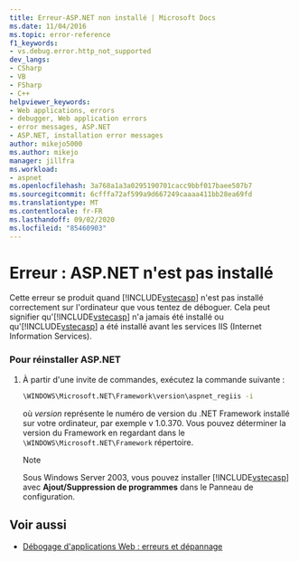 ```yaml
---
title: Erreur-ASP.NET non installé | Microsoft Docs
ms.date: 11/04/2016
ms.topic: error-reference
f1_keywords:
- vs.debug.error.http_not_supported
dev_langs:
- CSharp
- VB
- FSharp
- C++
helpviewer_keywords:
- Web applications, errors
- debugger, Web application errors
- error messages, ASP.NET
- ASP.NET, installation error messages
author: mikejo5000
ms.author: mikejo
manager: jillfra
ms.workload:
- aspnet
ms.openlocfilehash: 3a768a1a3a0295190701cacc9bbf017baee507b7
ms.sourcegitcommit: 6cfffa72af599a9d667249caaaa411bb28ea69fd
ms.translationtype: MT
ms.contentlocale: fr-FR
ms.lasthandoff: 09/02/2020
ms.locfileid: "85460903"
---
```

# <a name="error-aspnet-not-installed"></a>Erreur : ASP.NET n'est pas installé
Cette erreur se produit quand [!INCLUDE[vstecasp](../code-quality/includes/vstecasp_md.md)] n'est pas installé correctement sur l'ordinateur que vous tentez de déboguer. Cela peut signifier qu'[!INCLUDE[vstecasp](../code-quality/includes/vstecasp_md.md)] n'a jamais été installé ou qu'[!INCLUDE[vstecasp](../code-quality/includes/vstecasp_md.md)] a été installé avant les services IIS (Internet Information Services).

### <a name="to-reinstall-aspnet"></a>Pour réinstaller ASP.NET

1. À partir d'une invite de commandes, exécutez la commande suivante :

   ```cmd
   \WINDOWS\Microsoft.NET\Framework\version\aspnet_regiis -i
   ```

    où *version* représente le numéro de version du .NET Framework installé sur votre ordinateur, par exemple v 1.0.370. Vous pouvez déterminer la version du Framework en regardant dans le `\WINDOWS\Microsoft.NET\Framework` répertoire.

   > [!NOTE]
   > Sous Windows Server 2003, vous pouvez installer [!INCLUDE[vstecasp](../code-quality/includes/vstecasp_md.md)] avec **Ajout/Suppression de programmes** dans le Panneau de configuration.

## <a name="see-also"></a>Voir aussi
- [Débogage d'applications Web : erreurs et dépannage](../debugger/debugging-web-applications-errors-and-troubleshooting.md)
